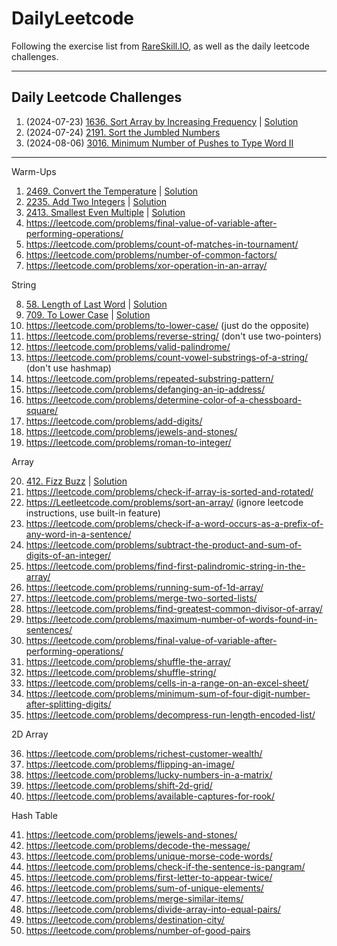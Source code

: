# DailyLeetcode

Following the exercise list from [RareSkill.IO](https://www.rareskills.io/post/best-50-leetcode-questions-to-start), as well as the daily leetcode challenges.

---

## Daily Leetcode Challenges

1. (2024-07-23) [1636. Sort Array by Increasing Frequency](https://leetcode.com/problems/sort-array-by-increasing-frequency/) | [Solution](/daily-challenges/1636_sort-array-by-increasing-frequency/)
2. (2024-07-24) [2191. Sort the Jumbled Numbers](https://leetcode.com/problems/sort-the-jumbled-numbers/)
3. (2024-08-06) [3016. Minimum Number of Pushes to Type Word II](https://leetcode.com/problems/minimum-number-of-pushes-to-type-word-ii/)

---

Warm-Ups

1) [2469. Convert the Temperature](https://leetcode.com/problems/convert-the-temperature/) | [Solution](/warm-ups/2469_convert-the-temperature/)
2) [2235. Add Two Integers](https://leetcode.com/problems/add-two-integers/) | [Solution](/warm-ups/2235_add-two-integers/)
3) [2413. Smallest Even Multiple](https://leetcode.com/problems/smallest-even-multiple/) | [Solution](/warm-ups/2413_smallest-even-multiple/)
4) https://leetcode.com/problems/final-value-of-variable-after-performing-operations/ 
5) https://leetcode.com/problems/count-of-matches-in-tournament/ 
6) https://leetcode.com/problems/number-of-common-factors/ 
7) https://leetcode.com/problems/xor-operation-in-an-array/ 

String

8) [58. Length of Last Word](https://leetcode.com/problems/length-of-last-word/) | [Solution](/string/58_length-of-last-word/)
9) [709. To Lower Case](https://leetcode.com/problems/to-lower-case/) | [Solution](/string/709_to-lower-case/)
10) https://leetcode.com/problems/to-lower-case/ (just do the opposite)
11) https://leetcode.com/problems/reverse-string/ (don't use two-pointers)
12) https://leetcode.com/problems/valid-palindrome/ 
13) https://leetcode.com/problems/count-vowel-substrings-of-a-string/ (don't use hashmap)
14) https://leetcode.com/problems/repeated-substring-pattern/ 
15) https://leetcode.com/problems/defanging-an-ip-address/ 
16) https://leetcode.com/problems/determine-color-of-a-chessboard-square/ 
17) https://leetcode.com/problems/add-digits/ 
18) https://leetcode.com/problems/jewels-and-stones/ 
19) https://leetcode.com/problems/roman-to-integer/ 

Array

20) [412. Fizz Buzz](https://leetcode.com/problems/fizz-buzz/) | [Solution](/array/412_fizz-buzz/)
21) https://leetcode.com/problems/check-if-array-is-sorted-and-rotated/ 
22) https://Leetleetcode.com/problems/sort-an-array/ (ignore leetcode instructions, use built-in feature)
23) https://leetcode.com/problems/check-if-a-word-occurs-as-a-prefix-of-any-word-in-a-sentence/ 
24) https://leetcode.com/problems/subtract-the-product-and-sum-of-digits-of-an-integer/ 
25) https://leetcode.com/problems/find-first-palindromic-string-in-the-array/ 
26) https://leetcode.com/problems/running-sum-of-1d-array/ 
27) https://leetcode.com/problems/merge-two-sorted-lists/ 
28) https://leetcode.com/problems/find-greatest-common-divisor-of-array/ 
29) https://leetcode.com/problems/maximum-number-of-words-found-in-sentences/ 
30) https://leetcode.com/problems/final-value-of-variable-after-performing-operations/ 
31) https://leetcode.com/problems/shuffle-the-array/ 
32) https://leetcode.com/problems/shuffle-string/ 
33) https://leetcode.com/problems/cells-in-a-range-on-an-excel-sheet/ 
34) https://leetcode.com/problems/minimum-sum-of-four-digit-number-after-splitting-digits/ 
35) https://leetcode.com/problems/decompress-run-length-encoded-list/ 

2D Array

36) https://leetcode.com/problems/richest-customer-wealth/ 
37) https://leetcode.com/problems/flipping-an-image/ 
38) https://leetcode.com/problems/lucky-numbers-in-a-matrix/ 
39) https://leetcode.com/problems/shift-2d-grid/ 
40) https://leetcode.com/problems/available-captures-for-rook/ 

Hash Table

41) https://leetcode.com/problems/jewels-and-stones/ 
42) https://leetcode.com/problems/decode-the-message/ 
43) https://leetcode.com/problems/unique-morse-code-words/ 
44) https://leetcode.com/problems/check-if-the-sentence-is-pangram/ 
45) https://leetcode.com/problems/first-letter-to-appear-twice/ 
46) https://leetcode.com/problems/sum-of-unique-elements/ 
47) https://leetcode.com/problems/merge-similar-items/ 
48) https://leetcode.com/problems/divide-array-into-equal-pairs/ 
49) https://leetcode.com/problems/destination-city/ 
50) https://leetcode.com/problems/number-of-good-pairs 


